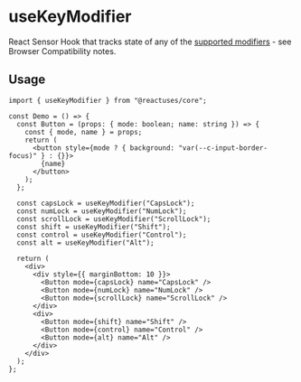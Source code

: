 # useKeyModifier

React Sensor Hook that tracks state of any of the [supported modifiers](https://developer.mozilla.org/en-US/docs/Web/API/KeyboardEvent/getModifierState#browser_compatibility) - see Browser Compatibility notes.

## Usage

```tsx
import { useKeyModifier } from "@reactuses/core";

const Demo = () => {
  const Button = (props: { mode: boolean; name: string }) => {
    const { mode, name } = props;
    return (
      <button style={mode ? { background: "var(--c-input-border-focus)" } : {}}>
        {name}
      </button>
    );
  };

  const capsLock = useKeyModifier("CapsLock");
  const numLock = useKeyModifier("NumLock");
  const scrollLock = useKeyModifier("ScrollLock");
  const shift = useKeyModifier("Shift");
  const control = useKeyModifier("Control");
  const alt = useKeyModifier("Alt");

  return (
    <div>
      <div style={{ marginBottom: 10 }}>
        <Button mode={capsLock} name="CapsLock" />
        <Button mode={numLock} name="NumLock" />
        <Button mode={scrollLock} name="ScrollLock" />
      </div>
      <div>
        <Button mode={shift} name="Shift" />
        <Button mode={control} name="Control" />
        <Button mode={alt} name="Alt" />
      </div>
    </div>
  );
};
```
